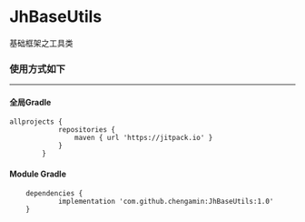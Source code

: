 # JhBaseUtils
基础框架之工具类

### 使用方式如下
----

#### 全局Gradle

```Gradle
allprojects {
	   		repositories {
				maven { url 'https://jitpack.io' } 
			}
		}
```
#### Module Gradle
```Gradle
	dependencies {
	        implementation 'com.github.chengamin:JhBaseUtils:1.0'
	}
```
